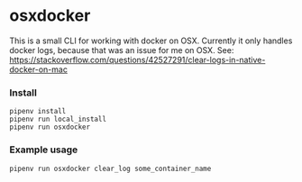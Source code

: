 # osxdocker
This is a small CLI for working with docker on OSX.
Currently it only handles docker logs, because that was an issue for me on OSX.
See: https://stackoverflow.com/questions/42527291/clear-logs-in-native-docker-on-mac

### Install
```
pipenv install
pipenv run local_install
pipenv run osxdocker
```

### Example usage
```
pipenv run osxdocker clear_log some_container_name
```